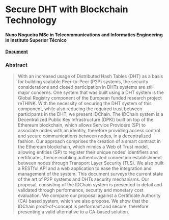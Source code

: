 Secure DHT with Blockchain Technology
=====================================

#### Nuno Nogueira MSc in Telecommunications and Informatics Engineering in Instituto Superior Técnico

#### [Document](https://github.com/nunofmn/thesis/blob/master/thesis.pdf)

### Abstract

>With an increased usage of Distributed Hash Tables (DHT) as a basis for building scalable Peer-to-Peer (P2P) systems, the security considerations and closed participation in DHTs systems are still major concerns.
>One system that was built using a DHT system is the Global Registry component of the European funded research project reTHINK.
With the necessity of securing the DHT system of this component, while also reducing the required trust between participants in the DHT, we present IDChain.
The IDChain system is a Decentralized Public Key Infrastructure (DPKI) built on top of the Ethereum blockchain, which allows Service Providers (SP) to associate nodes with an identity, therefore providing access control and secure communications between nodes, in a decentralized fashion.
Our approach comprises the creation of a smart contract in the Ethereum blockchain, which mimics a Web of Trust model, allowing entities (SP) to register their unique nodes' identifiers and certificates, hence enabling authenticated connection establishment between nodes through Transport Layer Security (TLS).
We also built a RESTful API and a web application to ease the integration and management of the system.
>This document surveys the current state of the art of P2P systems and DHTs security mechanisms.
Our proposal, consisting of the IDChain system is presented in detail and validated through performance, security and monetary cost evaluation.
We compare our proposal against a Certificate Authority (CA) based system, which we also propose.
We show that the IDChain proof-of-concept is performant and secure, therefore presenting a valid alternative to a CA-based solution.
